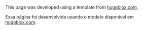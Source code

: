 This page was developed using a template from [hugoblox.com](https://hugoblox.com/templates/). 

Essa página foi desenvolvida usando o modelo disponível em [hugoblox.com](https://hugoblox.com/templates/). 
